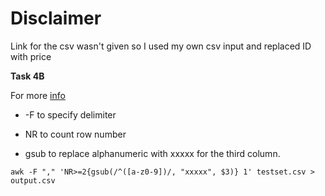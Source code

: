 # Disclaimer

Link for the csv wasn't given so I used my own csv input and replaced ID with price

**Task 4B**

For more [info](https://stackoverflow.com/questions/29091138/regex-replace-on-specific-column-with-sed-awk)

 * -F to specify delimiter 

 * NR to count row number

 * gsub to replace alphanumeric with xxxxx for the third column.

```
awk -F "," 'NR>=2{gsub(/^([a-z0-9])/, "xxxxx", $3)} 1' testset.csv > output.csv
```
